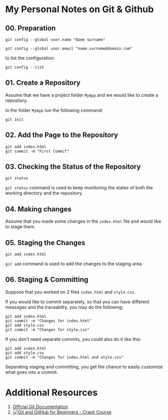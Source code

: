 # My Personal Notes on Git & Github

## 00. Preparation

```
git config --global user.name "Name Surname"
```

```
git config --global user.email "name.surname@domain.com"
```

to list the configuration:

```
git config --list
```

## 01. Create a Repository

Assume that we have a project folder `MyApp` and we would like to create a repository.

In the folder `MyApp` run the following command:

```
git init
```
## 02. Add the Page to the Repository

```
git add index.html
git commit -m "First Commit"
```
## 03. Checking the Status of the Repository

```
git status
```

`git status` command is used to keep monitoring the states of both the working directory and the repository.

## 04. Making changes

Assume that you made some changes in the `index.html` file and would like to stage them.

## 05. Staging the Changes
```
git add index.html
```
`git add` command is used to add the changes to the staging area.

## 06. Staging & Committing
Suppose that you worked on 2 files `index.html` and `style.css`.

If you would like to commit separately, so that you can have different messages and the traceablity, you may do the following:

```
git add index.html
git commit -m "Changes for index.html"
git add style.css
git commit -m "Changes for style.css"
```

If you don't need separate commits, you could also do it like this:
```
git add index.html
git add style.css
git commit -m "Changes for index.html and style.css"
```
Separating staging and committing, you get the chance to easily customize what goes into a commit.

# Additional Resources
1. [Official Git Documentation](https://git-scm.com/doc)
2. [![Git and GitHub for Beginners - Crash Course](https://img.youtube.com/vi/RGOj5yH7evk/maxresdefault.jpg)](https://youtu.be/RGOj5yH7evk)
